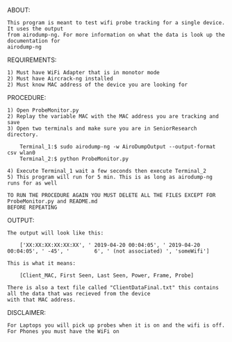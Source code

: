 ABOUT:

	This program is meant to test wifi probe tracking for a single device. It uses the output 
	from airodump-ng. For more information on what the data is look up the documentation for
	airodump-ng  


REQUIREMENTS:

	1) Must have WiFi Adapter that is in monotor mode
	2) Must have Aircrack-ng installed
	2) Must know MAC address of the device you are looking for 
	

PROCEDURE:

	1) Open ProbeMonitor.py 
	2) Replay the variable MAC with the MAC address you are tracking and save
	3) Open two terminals and make sure you are in SeniorResearch directory. 
		
		Terminal_1:$ sudo airodump-ng -w AiroDumpOutput --output-format csv wlan0
		Terminal_2:$ python ProbeMonitor.py
	
	4) Execute Terminal_1 wait a few seconds then execute Terminal_2
	5) This program will run for 5 min. This is as long as airodump-ng runs for as well

	TO RUN THE PROCEDURE AGAIN YOU MUST DELETE ALL THE FILES EXCEPT FOR ProbeMonitor.py and README.md
	BEFORE REPEATING

OUTPUT:
	
	
	The output will look like this:

		['XX:XX:XX:XX:XX:XX', ' 2019-04-20 00:04:05', ' 2019-04-20 00:04:05', ' -45', '        6', ' (not associated) ', 'someWifi']
	
	This is what it means:
		
		[Client_MAC, First Seen, Last Seen, Power, Frame, Probe]

	There is also a text file called "ClientDataFinal.txt" this contains all the data that was recieved from the device
	with that MAC address. 

DISCLAIMER:
	
	For Laptops you will pick up probes when it is on and the wifi is off. 
	For Phones you must have the WiFi on

